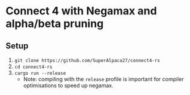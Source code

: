# Connect 4 with Negamax and alpha/beta pruning
## Setup
1. `git clone https://github.com/SuperAlpaca27/connect4-rs`
2. `cd connect4-rs`
3. `cargo run --release`
	 - Note: compiling with the `release` profile is important for compiler optimisations to speed up negamax.
